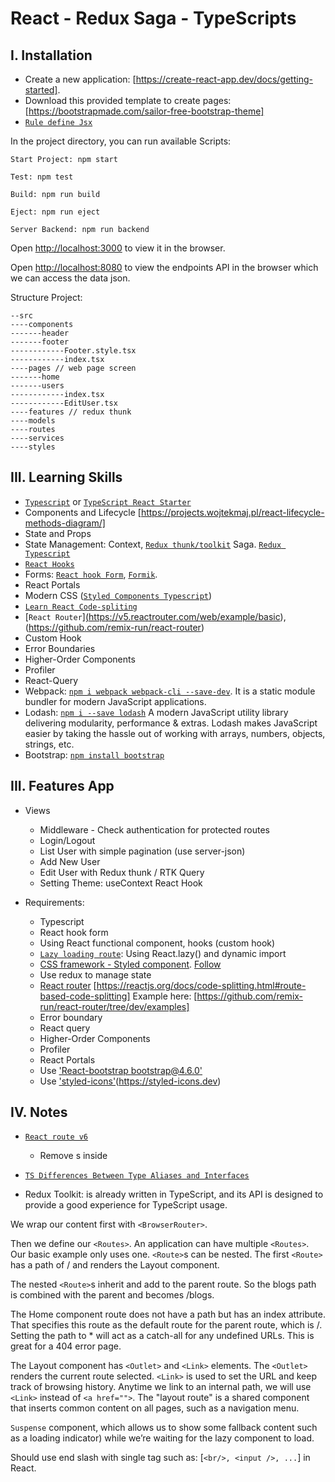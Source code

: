# React - Redux Saga - TypeScripts

## I. Installation

- Create a new application: [https://create-react-app.dev/docs/getting-started].
- Download this provided template to create pages:[https://bootstrapmade.com/sailor-free-bootstrap-theme]
- [`Rule define Jsx`](https://github.com/jsx-eslint/eslint-plugin-react/blob/master/docs/rules/jsx-filename-extension.md)

In the project directory, you can run available Scripts:

```
Start Project: npm start

Test: npm test

Build: npm run build

Eject: npm run eject

Server Backend: npm run backend

```

Open [http://localhost:3000](http://localhost:3000) to view it in the browser.

Open [http://localhost:8080](http://localhost:3000) to view the endpoints API in the browser which we can access the data json.

Structure Project:

```
--src
----components
-------header
-------footer
------------Footer.style.tsx
------------index.tsx
----pages // web page screen
-------home
-------users
------------index.tsx
------------EditUser.tsx
----features // redux thunk
----models
----routes
----services
----styles
```

## III. Learning Skills

- [`Typescript`](https://www.typescriptlang.org/docs/handbook/2/everyday-types.html) or [`TypeScript React Starter`](https://github.com/Microsoft/TypeScript-React-Starter#typescript-react-starter)
- Components and Lifecycle [https://projects.wojtekmaj.pl/react-lifecycle-methods-diagram/]
- State and Props
- State Management:
  Context,
  [`Redux thunk/toolkit`](https://redux.js.org/usage/writing-logic-thunks)
  Saga.
  [`Redux Typescript`](https://redux.js.org/usage/usage-with-typescript)
- [`React Hooks`](https://reactjs.org/docs/hooks-effect.html)
- Forms: [`React hook Form`](https://react-hook-form.com/get-started/#TypeScript), [`Formik`](https://formik.org).
- React Portals
- Modern CSS ([`Styled Components Typescript`](https://styled-components.com/docs/api#typescript))
- [`Learn React Code-spliting`](https://reactjs.org/docs/code-splitting.html)
- [`React Router`]̣(https://v5.reactrouter.com/web/example/basic), (https://github.com/remix-run/react-router)
- Custom Hook
- Error Boundaries
- Higher-Order Components
- Profiler
- React-Query
- Webpack: [`npm i webpack webpack-cli --save-dev`](https://webpack.js.org/guides/getting-started). It is a static module bundler for modern JavaScript applications.
- Lodash: [`npm i --save lodash`](https://lodash.com)
  A modern JavaScript utility library delivering modularity, performance & extras.
  Lodash makes JavaScript easier by taking the hassle out of working with arrays, numbers, objects, strings, etc.
- Bootstrap: [`npm install bootstrap`](https://create-react-app.dev/docs/adding-bootstrap/)

## III. Features App

- Views

  - Middleware - Check authentication for protected routes
  - Login/Logout
  - List User with simple pagination (use server-json)
  - Add New User
  - Edit User with Redux thunk / RTK Query
  - Setting Theme: useContext React Hook

- Requirements:
  - Typescript
  - React hook form
  - Using React functional component, hooks (custom hook)
  - [`Lazy loading route`](https://github.com/remix-run/react-router/tree/main/examples/lazy-loading): Using React.lazy() and dynamic import
  - [CSS framework - Styled component](https://styled-components.com). [Follow](https://github.com/styled-components/styled-components-website)
  - Use redux to manage state
  - [React router](https://reactrouter.com/en/main) [https://reactjs.org/docs/code-splitting.html#route-based-code-splitting]
    Example here: [https://github.com/remix-run/react-router/tree/dev/examples]
  - Error boundary
  - React query
  - Higher-Order Components
  - Profiler
  - React Portals
  - Use ['React-bootstrap bootstrap@4.6.0'](https://react-bootstrap.github.io/)
  - Use ['styled-icons'](https://github.com/styled-icons/styled-icons)(https://styled-icons.dev)

## IV. Notes

- [`React route v6`](https://github.com/remix-run/react-router/blob/main/docs/upgrading/v5.md#upgrade-to-react-router-v6)

  - Remove <Redirect>s inside <Switch>

- [`TS Differences Between Type Aliases and Interfaces`](https://www.typescriptlang.org/docs/handbook/2/everyday-types.html#differences-between-type-aliases-and-interfaces)

- Redux Toolkit: is already written in TypeScript, and its API is designed to provide a good experience for TypeScript usage.

We wrap our content first with `<BrowserRouter>`.

Then we define our `<Routes>`. An application can have multiple `<Routes>`. Our basic example only uses one.
`<Route>`s can be nested. The first `<Route>` has a path of / and renders the Layout component.

The nested `<Route>`s inherit and add to the parent route. So the blogs path is combined with the parent and becomes /blogs.

The Home component route does not have a path but has an index attribute. That specifies this route as the default route for the parent route, which is /.
Setting the path to \* will act as a catch-all for any undefined URLs. This is great for a 404 error page.

The Layout component has `<Outlet>` and `<Link>` elements.
The `<Outlet>` renders the current route selected.
`<Link>` is used to set the URL and keep track of browsing history. Anytime we link to an internal path, we will use `<Link>` instead of `<a href="">`.
The "layout route" is a shared component that inserts common content on all pages, such as a navigation menu.

`Suspense` component, which allows us to show some fallback content such as a loading indicator) while we’re waiting for the lazy component to load.

Should use end slash with single tag such as: [`<br/>, <input />, ...`] in React.